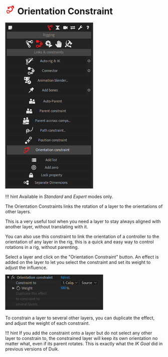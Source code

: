 # ![Orientation Constraint Icon](img/duik-icons/orientationconstraint-icon-r.png) Orientation Constraint

![Orientation Constraint](img\duik-screenshots\S-Rigging\S-Rigging-Links&Constraints\OrientationConstraint.PNG)

!!! hint
    Available in _Standard_ and _Expert_ modes only.
    
The Orientation Constraints links the rotation of a layer to the orientations of other layers.

This is a very useful tool when you need a layer to stay always aligned with another layer, without translating with it.

You can also use this constraint to link the orientation of a controller to the orientation of any layer in the rig, this is a quick and easy way to control rotations in a rig, without parenting.

Select a layer and click on the "Orientation Constraint" button.
An effect is added on the layer to let you select the constraint and set its weight to adjust the influence.

![Orientation Constraint effect](img\duik-screenshots\S-Rigging\S-Rigging-Links&Constraints\OrientationConstraint-effect.PNG)

To constrain a layer to several other layers, you can duplicate the effect, and adjust the weight of each constraint.

!!! hint
    If you add the constraint onto a layer but do not select any other layer to constrain to, the constrained layer will keep its own orientation no matter what, even if its parent rotates. This is exactly what the *IK Goal* did in previous versions of Duik.
